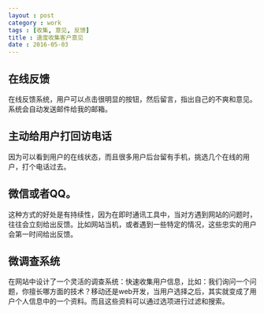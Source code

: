 ```yaml
---
layout : post
category : work
tags : [收集, 意见, 反馈]
title : 速度收集客户意见
date : 2016-05-03
---
```


## 在线反馈<a id="sec-5-2" name="sec-5-2"></a>

在线反馈系统，用户可以点击很明显的按钮，然后留言，指出自己的不爽和意见。系统会自动发送邮件给我的邮箱。

## 主动给用户打回访电话<a id="sec-5-3" name="sec-5-3"></a>

因为可以看到用户的在线状态，而且很多用户后台留有手机，挑选几个在线的用户，打个电话过去。

## 微信或者QQ。<a id="sec-5-4" name="sec-5-4"></a>

这种方式的好处是有持续性，因为在即时通讯工具中，当对方遇到网站的问题时，往往会立刻给出反馈。比如网站当机，或者遇到一些特定的情况，这些忠实的用户会第一时间给出反馈。

## 微调查系统<a id="sec-5-5" name="sec-5-5"></a>

在网站中设计了一个灵活的调查系统：快速收集用户信息，比如：我们询问一个问题，你擅长哪方面的技术？移动还是web开发，当用户选择之后，其实就变成了用户个人信息中的一个资料。而且这些资料可以通过选项进行过滤和搜索。

